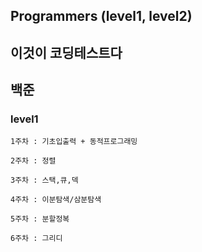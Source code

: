 ## Programmers (level1, level2)

## 이것이 코딩테스트다

## 백준

### level1

    1주차 : 기초입출력 + 동적프로그래밍

    2주차 : 정렬

    3주차 : 스택,큐,덱

    4주차 : 이분탐색/삼분탐색

    5주차 : 분할정복

    6주차 : 그리디
